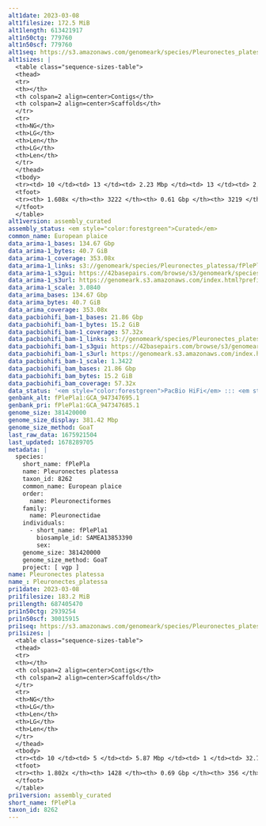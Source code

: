 ```yaml
---
alt1date: 2023-03-08
alt1filesize: 172.5 MiB
alt1length: 613421917
alt1n50ctg: 779760
alt1n50scf: 779760
alt1seq: https://s3.amazonaws.com/genomeark/species/Pleuronectes_platessa/fPlePla1/assembly_curated/fPlePla1.alt.cur.20230308.fasta.gz
alt1sizes: |
  <table class="sequence-sizes-table">
  <thead>
  <tr>
  <th></th>
  <th colspan=2 align=center>Contigs</th>
  <th colspan=2 align=center>Scaffolds</th>
  </tr>
  <tr>
  <th>NG</th>
  <th>LG</th>
  <th>Len</th>
  <th>LG</th>
  <th>Len</th>
  </tr>
  </thead>
  <tbody>
  <tr><td> 10 </td><td> 13 </td><td> 2.23 Mbp </td><td> 13 </td><td> 2.23 Mbp </td></tr>  <tr><td> 20 </td><td> 36 </td><td> 1.43 Mbp </td><td> 36 </td><td> 1.43 Mbp </td></tr>  <tr><td> 30 </td><td> 65 </td><td> 1.18 Mbp </td><td> 65 </td><td> 1.18 Mbp </td></tr>  <tr><td> 40 </td><td> 102 </td><td> 0.92 Mbp </td><td> 102 </td><td> 0.92 Mbp </td></tr>  <tr style="background-color:#cccccc;"><td> 50 </td><td> 147 </td><td> 0.78 Mbp </td><td> 147 </td><td> 0.78 Mbp </td></tr>  <tr><td> 60 </td><td> 200 </td><td> 0.67 Mbp </td><td> 200 </td><td> 0.67 Mbp </td></tr>  <tr><td> 70 </td><td> 262 </td><td> 0.56 Mbp </td><td> 262 </td><td> 0.56 Mbp </td></tr>  <tr><td> 80 </td><td> 334 </td><td> 472.31 Kbp </td><td> 334 </td><td> 472.31 Kbp </td></tr>  <tr><td> 90 </td><td> 423 </td><td> 391.44 Kbp </td><td> 423 </td><td> 391.44 Kbp </td></tr>  <tr><td> 100 </td><td> 532 </td><td> 317.74 Kbp </td><td> 532 </td><td> 317.74 Kbp </td></tr>  </tbody>
  <tfoot>
  <tr><th> 1.608x </th><th> 3222 </th><th> 0.61 Gbp </th><th> 3219 </th><th> 0.61 Gbp </th></tr>
  </tfoot>
  </table>
alt1version: assembly_curated
assembly_status: <em style="color:forestgreen">Curated</em>
common_name: European plaice
data_arima-1_bases: 134.67 Gbp
data_arima-1_bytes: 40.7 GiB
data_arima-1_coverage: 353.08x
data_arima-1_links: s3://genomeark/species/Pleuronectes_platessa/fPlePla1/genomic_data/arima/<br>
data_arima-1_s3gui: https://42basepairs.com/browse/s3/genomeark/species/Pleuronectes_platessa/fPlePla1/genomic_data/arima/
data_arima-1_s3url: https://genomeark.s3.amazonaws.com/index.html?prefix=species/Pleuronectes_platessa/fPlePla1/genomic_data/arima/
data_arima-1_scale: 3.0840
data_arima_bases: 134.67 Gbp
data_arima_bytes: 40.7 GiB
data_arima_coverage: 353.08x
data_pacbiohifi_bam-1_bases: 21.86 Gbp
data_pacbiohifi_bam-1_bytes: 15.2 GiB
data_pacbiohifi_bam-1_coverage: 57.32x
data_pacbiohifi_bam-1_links: s3://genomeark/species/Pleuronectes_platessa/fPlePla1/genomic_data/pacbio_hifi/<br>
data_pacbiohifi_bam-1_s3gui: https://42basepairs.com/browse/s3/genomeark/species/Pleuronectes_platessa/fPlePla1/genomic_data/pacbio_hifi/
data_pacbiohifi_bam-1_s3url: https://genomeark.s3.amazonaws.com/index.html?prefix=species/Pleuronectes_platessa/fPlePla1/genomic_data/pacbio_hifi/
data_pacbiohifi_bam-1_scale: 1.3422
data_pacbiohifi_bam_bases: 21.86 Gbp
data_pacbiohifi_bam_bytes: 15.2 GiB
data_pacbiohifi_bam_coverage: 57.32x
data_status: '<em style="color:forestgreen">PacBio HiFi</em> ::: <em style="color:forestgreen">Arima</em>'
genbank_alt: fPlePla1:GCA_947347695.1
genbank_pri: fPlePla1:GCA_947347685.1
genome_size: 381420000
genome_size_display: 381.42 Mbp
genome_size_method: GoaT
last_raw_data: 1675921504
last_updated: 1678289705
metadata: |
  species:
    short_name: fPlePla
    name: Pleuronectes platessa
    taxon_id: 8262
    common_name: European plaice
    order:
      name: Pleuronectiformes
    family:
      name: Pleuronectidae
    individuals:
      - short_name: fPlePla1
        biosample_id: SAMEA13853390
        sex:
    genome_size: 381420000
    genome_size_method: GoaT
    project: [ vgp ]
name: Pleuronectes platessa
name_: Pleuronectes_platessa
pri1date: 2023-03-08
pri1filesize: 183.2 MiB
pri1length: 687405470
pri1n50ctg: 2939254
pri1n50scf: 30015915
pri1seq: https://s3.amazonaws.com/genomeark/species/Pleuronectes_platessa/fPlePla1/assembly_curated/fPlePla1.pri.cur.20230308.fasta.gz
pri1sizes: |
  <table class="sequence-sizes-table">
  <thead>
  <tr>
  <th></th>
  <th colspan=2 align=center>Contigs</th>
  <th colspan=2 align=center>Scaffolds</th>
  </tr>
  <tr>
  <th>NG</th>
  <th>LG</th>
  <th>Len</th>
  <th>LG</th>
  <th>Len</th>
  </tr>
  </thead>
  <tbody>
  <tr><td> 10 </td><td> 5 </td><td> 5.87 Mbp </td><td> 1 </td><td> 32.75 Mbp </td></tr>  <tr><td> 20 </td><td> 12 </td><td> 5.22 Mbp </td><td> 2 </td><td> 31.71 Mbp </td></tr>  <tr><td> 30 </td><td> 20 </td><td> 4.21 Mbp </td><td> 3 </td><td> 31.25 Mbp </td></tr>  <tr><td> 40 </td><td> 30 </td><td> 3.44 Mbp </td><td> 4 </td><td> 30.71 Mbp </td></tr>  <tr style="background-color:#cccccc;"><td> 50 </td><td> 43 </td><td style="background-color:#88ff88;"> 2.94 Mbp </td><td> 6 </td><td style="background-color:#88ff88;"> 30.02 Mbp </td></tr>  <tr><td> 60 </td><td> 57 </td><td> 2.54 Mbp </td><td> 7 </td><td> 29.49 Mbp </td></tr>  <tr><td> 70 </td><td> 73 </td><td> 2.10 Mbp </td><td> 8 </td><td> 28.27 Mbp </td></tr>  <tr><td> 80 </td><td> 93 </td><td> 1.73 Mbp </td><td> 9 </td><td> 27.62 Mbp </td></tr>  <tr><td> 90 </td><td> 117 </td><td> 1.48 Mbp </td><td> 11 </td><td> 26.65 Mbp </td></tr>  <tr><td> 100 </td><td> 144 </td><td> 1.31 Mbp </td><td> 12 </td><td> 26.54 Mbp </td></tr>  </tbody>
  <tfoot>
  <tr><th> 1.802x </th><th> 1428 </th><th> 0.69 Gbp </th><th> 356 </th><th> 0.69 Gbp </th></tr>
  </tfoot>
  </table>
pri1version: assembly_curated
short_name: fPlePla
taxon_id: 8262
---
```

